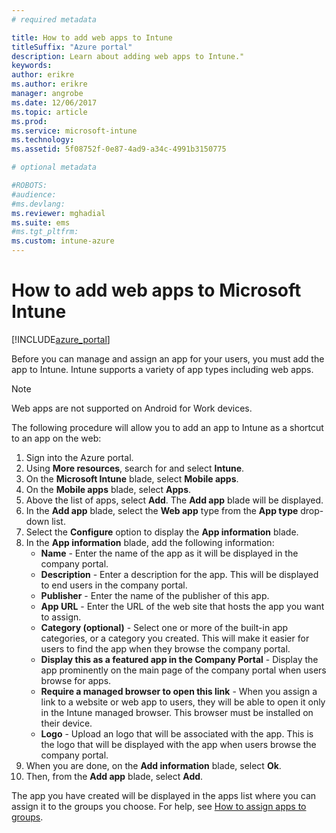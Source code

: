 ```yaml
---
# required metadata

title: How to add web apps to Intune
titleSuffix: "Azure portal"
description: Learn about adding web apps to Intune."
keywords:
author: erikre
ms.author: erikre
manager: angrobe
ms.date: 12/06/2017
ms.topic: article
ms.prod:
ms.service: microsoft-intune
ms.technology:
ms.assetid: 5f08752f-0e87-4ad9-a34c-4991b3150775

# optional metadata

#ROBOTS:
#audience:
#ms.devlang:
ms.reviewer: mghadial
ms.suite: ems
#ms.tgt_pltfrm:
ms.custom: intune-azure
---
```


# How to add web apps to Microsoft Intune

[!INCLUDE[azure_portal](./includes/azure_portal.md)]

Before you can manage and assign an app for your users, you must add the app to Intune. Intune supports a variety of app types including web apps.

> [!Note]
> Web apps are not supported on Android for Work devices.

The following procedure will allow you to add an app to Intune as a shortcut to an app on the web:

1. Sign into the Azure portal.
2. Using **More resources**, search for and select **Intune**.
3. On the **Microsoft Intune** blade, select **Mobile apps**.
4. On the **Mobile apps** blade, select **Apps**.
5. Above the list of apps, select **Add**. The **Add app** blade will be displayed.
6. In the **Add app** blade, select the **Web app** type from the **App type** drop-down list.
7. Select the **Configure** option to display the **App information** blade.
8. In the **App information** blade, add the following information:
	- **Name** - Enter the name of the app as it will be displayed in the company portal.
	- **Description** - Enter a description for the app. This will be displayed to end users in the company portal.
	- **Publisher** - Enter the name of the publisher of this app.
	- **App URL** - Enter the URL of the web site that hosts the app you want to assign.
	- **Category (optional)** - Select one or more of the built-in app categories, or a category you created. This will make it easier for users to find the app when they browse the company portal.
	- **Display this as a featured app in the Company Portal** - Display the app prominently on the main page of the company portal when users browse for apps.
	- **Require a managed browser to open this link** - When you assign a link to a website or web app to users, they will be able to open it only in the Intune managed browser. This browser must be installed on their device.
	- **Logo** - Upload an logo that will be associated with the app. This is the logo that will be displayed with the app when users browse the company portal.
9. When you are done, on the **Add information** blade, select **Ok**.
10. Then, from the **Add app** blade, select **Add**.

The app you have created will be displayed in the apps list where you can assign it to the groups you choose. For help, see [How to assign apps to groups](apps-deploy.md).